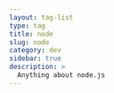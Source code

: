```yaml
---
layout: tag-list
type: tag
title: node
slug: node
category: dev
sidebar: true
description: >
  Anything about node.js
---
```

